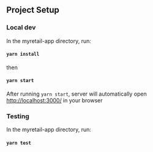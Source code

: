 
## Project Setup

### Local dev

In the myretail-app directory, run:

#### `yarn install`

then

#### `yarn start`

After running `yarn start`, server will automatically open [http://localhost:3000/](http://localhost:3000/) in your browser

### Testing

In the myretail-app directory, run:

#### `yarn test`
